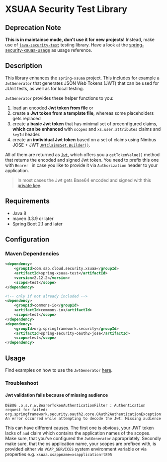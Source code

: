 # XSUAA Security Test Library

## Deprecation Note
**This is in maintaince mode, don't use it for new projects!**
Instead, make use of [`java-security-test`](/java-security-test) testing library. Have a look at the [spring-security-xsuaa-usage](/samples/spring-security-xsuaa-usage) as usage reference.

## Description
This library enhances the `spring-xsuaa` project.
This includes for example a `JwtGenerator` that generates JSON Web Tokens (JWT) that can be used for JUnit tests, as well as for local testing.

 `JwtGenerator` provides these helper functions to you:
 1. load an encoded **Jwt token from file** or
 1. create a **Jwt token from a template file**, whereas some placeholders gets replaced
 1. create a **basic Jwt token** that has minimal set of preconfigured claims, **which can be enhanced** with `scopes` and `xs.user.attributes` claims and `keyId` header.
 1. create an **individual Jwt token** based on a set of claims using Nimbus JOSE + JWT [`JWTClaimsSet.Builder()`](http://www.javadoc.io/doc/com.nimbusds/nimbus-jose-jwt/6.5.1).

 All of them are returned as [`Jwt`](https://docs.spring.io/spring-security/site/docs/current/api/org/springframework/security/oauth2/jwt/Jwt.html), which offers you a `getTokenValue()` method that returns the encoded and signed Jwt token. You need to prefix this one with `Bearer ` in case you like to provide it via `Authorization` header to your application.

 > In most cases the Jwt gets Base64 encoded and signed with this [private key](src/main/resources/spring-xsuaa-privateKey.txt).


## Requirements
- Java 8
- maven 3.3.9 or later
- Spring Boot 2.1 and later

## Configuration

### Maven Dependencies
```xml
<dependency>
    <groupId>com.sap.cloud.security.xsuaa</groupId>
    <artifactId>spring-xsuaa-test</artifactId>
    <version>2.12.2</version>
    <scope>test</scope>
</dependency>

<!-- only if not already included -->
<dependency>
    <groupId>commons-io</groupId>
    <artifactId>commons-io</artifactId>
    <scope>test</scope>
</dependency>
<dependency>
    <groupId>org.springframework.security</groupId>
    <artifactId>spring-security-oauth2-jose</artifactId>
    <scope>test</scope>
</dependency>
```

## Usage
Find examples on how to use the `JwtGenerator` [here](src/test/java/com/sap/cloud/security/xsuaa/test/JwtGeneratorTest.java).

### Troubleshoot

#### Jwt validation fails because of missing audience
```
DEBUG .o.s.r.w.BearerTokenAuthenticationFilter : Authentication request for failed: org.springframework.security.oauth2.core.OAuth2AuthenticationException: An error occurred while attempting to decode the Jwt: Missing audience
```

This can have different causes. The first one is obvious, your JWT token lacks of `aud` claim which contains the application names of the scopes. Make sure, that you've configured the `JwtGenerator` appropriately. Secondly make sure, that the xs application name, your scopes are prefixed with, is provided either via `VCAP_SERVICES` system environment variable or via properties e.g. `xsuaa.xsappname=xsapplication!t895`
